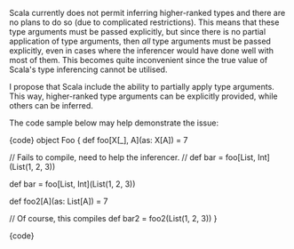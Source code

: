 Scala currently does not permit inferring higher-ranked types and there are no plans to do so (due to complicated restrictions). This means that these type arguments must be passed explicitly, but since there is no partial application of type arguments, then *all* type arguments must be passed explicitly, even in cases where the inferencer would have done well with most of them. This becomes quite inconvenient since the true value of Scala's type inferencing cannot be utilised.

I propose that Scala include the ability to partially apply type arguments. This way, higher-ranked type arguments can be explicitly provided, while others can be inferred.

The code sample below may help demonstrate the issue:


{code}
object Foo {
  def foo[X[_], A](as: X[A]) = 7

  // Fails to compile, need to help the inferencer.
  // def bar = foo[List, Int](List(1, 2, 3))

  def bar = foo[List, Int](List(1, 2, 3))

  def foo2[A](as: List[A]) = 7

  // Of course, this compiles
  def bar2 = foo2(List(1, 2, 3))
}

{code}

